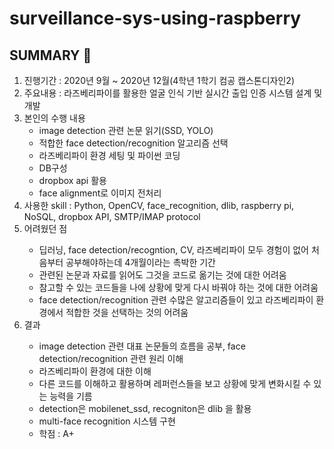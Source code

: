 # surveillance-sys-using-raspberry

## SUMMARY 👀
<ol>
<li> 진행기간 : 2020년 9월 ~ 2020년 12월(4학년 1학기 컴공 캡스톤디자인2) </li>
<li> 주요내용 : 라즈베리파이를 활용한 얼굴 인식 기반 실시간 출입 인증 시스템 설계 및 개발 </li>
<li> 본인의 수행 내용 <br>
  <ul>
  <li> image detection 관련 논문 읽기(SSD, YOLO) </li>
  <li> 적합한 face detection/recognition 알고리즘 선택 </li>
  <li> 라즈베리파이 환경 세팅 및 파이썬 코딩 </li>
  <li> DB구성 </li>
  <li> dropbox api 활용 </li>
  <li> face alignment로 이미지 전처리 </li>
  </ul>
<li> 사용한 skill : Python, OpenCV, face_recognition, dlib, raspberry pi, NoSQL, dropbox API, SMTP/IMAP protocol </li>
<li> 어려웠던 점 </li>
  <ul>
  <li> 딥러닝, face detection/recogntion, CV, 라즈베리파이 모두 경험이 없어 처음부터 공부해야하는데 4개월이라는 촉박한 기간 </li>
  <li> 관련된 논문과 자료를 읽어도 그것을 코드로 옮기는 것에 대한 어려움 </li>
  <li> 참고할 수 있는 코드들을 나에 상황에 맞게 다시 바꿔야 하는 것에 대한 어려움 </li>
  <li> face detection/recognition 관련 수많은 알고리즘들이 있고 라즈베리파이 환경에서 적합한 것을 선택하는 것의 어려움 </li>
  </ul>
<li> 결과 </li>
  <ul>  
  <li> image detection 관련 대표 논문들의 흐름을 공부, face detection/recognition 관련 원리 이해 </li>
  <li> 라즈베리파이 환경에 대한 이해 </li>
  <li> 다른 코드를 이해하고 활용하며 레퍼런스들을 보고 상황에 맞게 변화시킬 수 있는 능력을 기름 </li>
  <li> detection은 mobilenet_ssd, recogniton은 dlib 을 활용 </li>
  <li> multi-face recognition 시스템 구현 </li>
  <li> 학점 : A+ </li>
  </ul>    
</ol>
